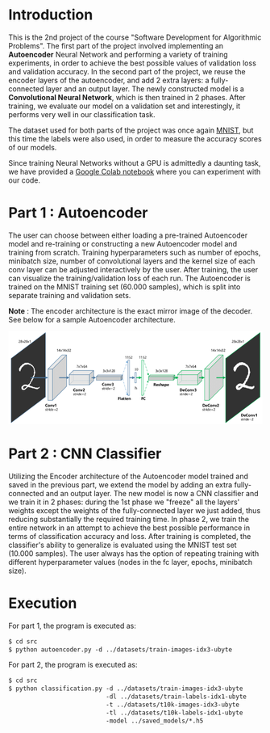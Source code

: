 # Introduction  
This is the 2nd project of the course "Software Development for Algorithmic
Problems". The first part of the project involved implementing an **Autoencoder** Neural Network 
and performing a variety of training experiments, in order to achieve the best
possible values of validation loss and validation accuracy. In the second part
of the project, we reuse the encoder layers of the autoencoder, and add 2 extra layers:
a fully-connected layer and an output layer. The newly constructed model is
a **Convolutional Neural Network**, which is then trained in 2 phases. After
training, we evaluate our model on a validation set and interestingly, it performs very well 
in our classification task.

The dataset used for both parts of the project was once again [MNIST](http://yann.lecun.com/exdb/mnist/), but this time the labels were also used, 
in order to measure the accuracy scores of our models.  

Since training Neural Networks without a GPU is admittedly a daunting task, we
have provided a [Google Colab notebook](https://colab.research.google.com/drive/103OAigB6x5pdXZP7NG99r3OoS9xOT1-_?usp=sharing) 
where you can experiment with our code.

# Part 1 : Autoencoder
The user can choose between either loading a pre-trained Autoencoder model and
re-training or constructing a new Autoencoder model and training from scratch.
Training hyperparameters such as number of epochs, minibatch size, number of
convolutional layers and the kernel size of each conv layer can be adjusted 
interactively by the user. After training, the user can visualize the
training/validation loss of each run. The Autoencoder is trained on the MNIST
training set (60.000 samples), which is split into separate training and validation sets.  

**Note** : The encoder architecture is the exact mirror image of the decoder.
See below for a sample Autoencoder architecture.

![Screenshot](images/ae_reduce.png)


# Part 2 : CNN Classifier
Utilizing the Encoder architecture of the Autoencoder model trained and
saved in the previous part, we extend the model by adding an extra
fully-connected and an output layer. The new model is now a CNN classifier and
we train it in 2 phases: during the 1st phase we "freeze" all the layers' weights
except the weights of the fully-connected layer we just added, thus reducing
substantially the required training time. In phase 2, we train the entire
network in an attempt to achieve the best possible performance in terms of 
classification accuracy and loss. After training is completed, the classifier's 
ability to generalize is evaluated using the MNIST test set (10.000 samples). 
The user always has the option of repeating training with different
hyperparameter values (nodes in the fc layer, epochs, minibatch size).


# Execution
For part 1, the program is executed as:  
```
$ cd src
$ python autoencoder.py -d ../datasets/train-images-idx3-ubyte
```

For part 2, the program is executed as:
```
$ cd src
$ python classification.py -d ../datasets/train-images-idx3-ubyte 
                           -dl ../datasets/train-labels-idx1-ubyte
                           -t ../datasets/t10k-images-idx3-ubyte
                           -tl ../datasets/t10k-labels-idx1-ubyte
                           -model ../saved_models/*.h5
```

